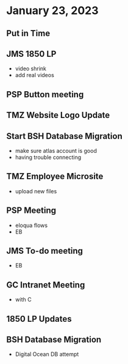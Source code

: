# January 23, 2023

## Put in Time

## JMS 1850 LP
- video shrink
- add real videos

## PSP Button meeting

## TMZ Website Logo Update

## Start BSH Database Migration
- make sure atlas account is good
- having trouble connecting

## TMZ Employee Microsite
- upload new files

## PSP Meeting
- eloqua flows
- EB

## JMS To-do meeting
- EB

## GC Intranet Meeting
- with C

## 1850 LP Updates

## BSH Database Migration
- Digital Ocean DB attempt